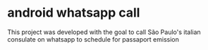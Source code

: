android whatsapp call
=====================

This project was developed with the goal to call São Paulo's italian consulate on whatsapp to schedule for passaport emission
